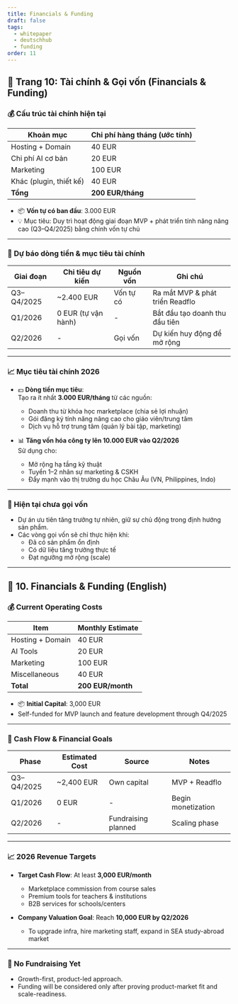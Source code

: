 ```yaml
---
title: Financials & Funding
draft: false
tags:
  - whitepaper
  - deutschhub
  - funding
order: 11
---
```


## 📄 Trang 10: Tài chính & Gọi vốn (Financials & Funding)

### 💰 Cấu trúc tài chính hiện tại

| Khoản mục               | Chi phí hàng tháng (ước tính) |
|-------------------------|-------------------------------|
| Hosting + Domain        | 40 EUR                        |
| Chi phí AI cơ bản       | 20 EUR                        |
| Marketing               | 100 EUR                       |
| Khác (plugin, thiết kế) | 40 EUR                        |
| **Tổng**                | **200 EUR/tháng**             |

- 📦 **Vốn tự có ban đầu**: 3.000 EUR  
- 💡 Mục tiêu: Duy trì hoạt động giai đoạn MVP + phát triển tính năng nâng cao (Q3–Q4/2025) bằng chính vốn tự chủ

---

### 📆 Dự báo dòng tiền & mục tiêu tài chính

| Giai đoạn        | Chi tiêu dự kiến | Nguồn vốn | Ghi chú |
|------------------|------------------|-----------|--------|
| Q3–Q4/2025       | ~2.400 EUR       | Vốn tự có | Ra mắt MVP & phát triển Readflo |
| Q1/2026          | 0 EUR (tự vận hành) | -       | Bắt đầu tạo doanh thu đầu tiên |
| Q2/2026          | -                | Gọi vốn   | Dự kiến huy động để mở rộng |

---

### 📈 Mục tiêu tài chính 2026

- 💵 **Dòng tiền mục tiêu**:  
  Tạo ra ít nhất **3.000 EUR/tháng** từ các nguồn:
  - Doanh thu từ khóa học marketplace (chia sẻ lợi nhuận)
  - Gói đăng ký tính năng nâng cao cho giáo viên/trung tâm
  - Dịch vụ hỗ trợ trung tâm (quản lý bài tập, marketing)

- 📊 **Tăng vốn hóa công ty lên 10.000 EUR vào Q2/2026**  
  Sử dụng cho:
  - Mở rộng hạ tầng kỹ thuật
  - Tuyển 1–2 nhân sự marketing & CSKH
  - Đẩy mạnh vào thị trường du học Châu Âu (VN, Philippines, Indo)

---

### 🚫 Hiện tại chưa gọi vốn

- Dự án ưu tiên tăng trưởng tự nhiên, giữ sự chủ động trong định hướng sản phẩm.
- Các vòng gọi vốn sẽ chỉ thực hiện khi:
  - Đã có sản phẩm ổn định
  - Có dữ liệu tăng trưởng thực tế
  - Đạt ngưỡng mở rộng (scale)

---

## 📄 10. Financials & Funding (English)

### 💰 Current Operating Costs

| Item                  | Monthly Estimate |
|------------------------|------------------|
| Hosting + Domain       | 40 EUR           |
| AI Tools               | 20 EUR           |
| Marketing              | 100 EUR          |
| Miscellaneous          | 40 EUR           |
| **Total**              | **200 EUR/month**|

- 📦 **Initial Capital**: 3,000 EUR  
- Self-funded for MVP launch and feature development through Q4/2025

---

### 📆 Cash Flow & Financial Goals

| Phase           | Estimated Cost | Source     | Notes                   |
|------------------|----------------|------------|--------------------------|
| Q3–Q4/2025       | ~2,400 EUR     | Own capital | MVP + Readflo           |
| Q1/2026          | 0 EUR          | -          | Begin monetization      |
| Q2/2026          | -              | Fundraising planned | Scaling phase |

---

### 📈 2026 Revenue Targets

- **Target Cash Flow**: At least **3,000 EUR/month**
  - Marketplace commission from course sales
  - Premium tools for teachers & institutions
  - B2B services for schools/centers

- **Company Valuation Goal**: Reach **10,000 EUR by Q2/2026**
  - To upgrade infra, hire marketing staff, expand in SEA study-abroad market

---

### 🚫 No Fundraising Yet

- Growth-first, product-led approach.
- Funding will be considered only after proving product-market fit and scale-readiness.
